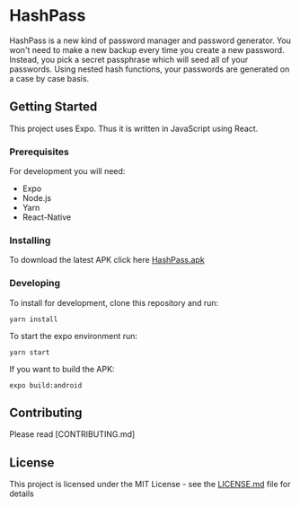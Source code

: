 # HashPass

HashPass is a new kind of password manager and password generator. You won't need to make a new backup every time you create a new password. Instead, you pick a secret passphrase which will seed all of your passwords. Using nested hash functions, your passwords are generated on a case by case basis.

## Getting Started

This project uses Expo. Thus it is written in JavaScript using React.

### Prerequisites

For development you will need:

* Expo
* Node.js
* Yarn
* React-Native

### Installing

To download the latest APK click here [HashPass.apk](release/HashPass.apk)

### Developing

To install for development, clone this repository and run:

```
yarn install
```

To start the expo environment run:

```
yarn start
```

If you want to build the APK:

```
expo build:android
```

## Contributing

Please read [CONTRIBUTING.md]


## License

This project is licensed under the MIT License - see the [LICENSE.md](LICENSE.md) file for details

